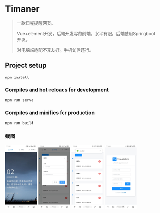 # Timaner

> 一款日程提醒网页。
>
> Vue+element开发，后端开发写的前端，水平有限。后端使用Springboot开发。
>
> 对电脑端适配不算友好。手机访问还行。

## Project setup

```
npm install
```

### Compiles and hot-reloads for development
```
npm run serve
```

### Compiles and minifies for production
```
npm run build
```

### 截图

<img src="timaner-1.jpg" alt="timaner-1" style="zoom:33%;" height="640" width="320"/>

<img src="timaner-3.jpg" alt="timaner-3" style="zoom:33%;" height="640" width="320"/>

<img src="timaner-2.jpg" alt="timaner-2" style="zoom:33%;" height="640" width="320"/>

<img src="timaner-4.jpg" alt="timaner-4" style="zoom:33%;" height="640" width="320"/>

